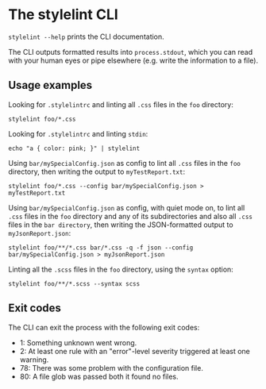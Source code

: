 # The stylelint CLI

`stylelint --help` prints the CLI documentation.

The CLI outputs formatted results into `process.stdout`, which you can read with your human eyes or pipe elsewhere (e.g. write the information to a file).

## Usage examples

Looking for `.stylelintrc` and linting all `.css` files in the `foo` directory:  

```shell
stylelint foo/*.css
```

Looking for `.stylelintrc` and linting `stdin`:

```shell
echo "a { color: pink; }" | stylelint
```

Using `bar/mySpecialConfig.json` as config to lint all `.css` files in the `foo` directory, then writing the output to `myTestReport.txt`:

```shell
stylelint foo/*.css --config bar/mySpecialConfig.json > myTestReport.txt
```

Using `bar/mySpecialConfig.json` as config, with quiet mode on, to lint all `.css` files in the `foo` directory and any of its subdirectories and also all `.css` files in the `bar directory`, then writing the JSON-formatted output to `myJsonReport.json`:

```shell
stylelint foo/**/*.css bar/*.css -q -f json --config bar/mySpecialConfig.json > myJsonReport.json
```

Linting all the `.scss` files in the `foo` directory, using the `syntax` option:

```shell
stylelint foo/**/*.scss --syntax scss
```

## Exit codes

The CLI can exit the process with the following exit codes:

- 1: Something unknown went wrong.
- 2: At least one rule with an "error"-level severity triggered at least one warning.
- 78: There was some problem with the configuration file.
- 80: A file glob was passed both it found no files.
